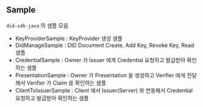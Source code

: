 ## Sample

`did-sdk-java` 의 샘플 모음

- KeyProviderSample : KeyProvider 생성 샘플
- DidManageSample : DID Document Create, Add Key, Revoke Key, Read 샘플
- CredentialSample : Owner 가 Issuer 에게 Credential 요청하고 발급받아 확인하는 샘플
- PresentationSample : Owner 가 Presentation 을 생성하고 Verifier 에게 전달해서 Verifier 가 Claim 을 확인하는 샘플 
- ClientToIssuerSample : Client 에서 Issuer(Server) 와 연동해서 Credential 요청하고 발급받아 확인하는 샘플

